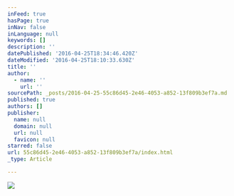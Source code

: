 ```yaml
---
inFeed: true
hasPage: true
inNav: false
inLanguage: null
keywords: []
description: ''
datePublished: '2016-04-25T18:34:46.420Z'
dateModified: '2016-04-25T18:10:33.630Z'
title: ''
author:
  - name: ''
    url: ''
sourcePath: _posts/2016-04-25-55c86d45-2e46-4053-a852-13f809b3ef7a.md
published: true
authors: []
publisher:
  name: null
  domain: null
  url: null
  favicon: null
starred: false
url: 55c86d45-2e46-4053-a852-13f809b3ef7a/index.html
_type: Article

---
```

![](https://the-grid-user-content.s3-us-west-2.amazonaws.com/94714ce4-6087-4768-b91a-aa7b9bc85000.jpg)